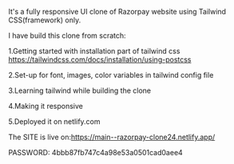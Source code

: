 It's a fully responsive UI clone of Razorpay website using Tailwind CSS(framework) only.

I have build this clone from scratch:

1.Getting started with installation part of tailwind css https://tailwindcss.com/docs/installation/using-postcss


2.Set-up for font, images, color variables in tailwind config file


3.Learning tailwind while building the clone


4.Making it responsive


5.Deployed it on netlify.com

The SITE is live on:https://main--razorpay-clone24.netlify.app/


PASSWORD: 4bbb87fb747c4a98e53a0501cad0aee4
